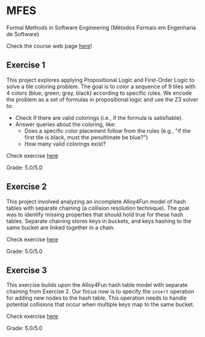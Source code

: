 # MFES

Formal Methods in Software Engineering (Métodos Formais em Engenharia de Software)

Check the course web page [here](https://haslab.github.io/MFES/)!

## Exercise 1

This project explores applying Propositional Logic and First-Order Logic to solve a tile coloring problem. The goal is to color a sequence of 9 tiles with 4 colors (blue, green, gray, black) according to specific rules. We encode the problem as a set of formulas in propositional logic and use the Z3 solver to:

- Check if there are valid colorings (i.e., if the formula is satisfiable).
- Answer queries about the coloring, like:
    - Does a specific color placement follow from the rules (e.g., "if the first tile is black, must the penultimate be blue?")
    - How many valid colorings exist?

Check exercise [here](Exercise1)

Grade: 5.0/5.0

## Exercise 2

This project involved analyzing an incomplete Alloy4Fun model of hash tables with separate chaining (a collision resolution technique). The goal was to identify missing properties that should hold true for these hash tables. Separate chaining stores keys in buckets, and keys hashing to the same bucket are linked together in a chain.

Check exercise [here](Exercise2)

Grade: 5.0/5.0

## Exercise 3

This exercise builds upon the Alloy4Fun hash table model with separate chaining from Exercise 2. Our focus now is to specify the `insert` operation for adding new nodes to the hash table. This operation needs to handle potential collisions that occur when multiple keys map to the same bucket.

Check exercise [here](Exercise3)

Grade: 5.0/5.0
